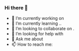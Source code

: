 ### Hi there 👋
- 🔭 I’m currently working on  
- 🌱 I’m currently learning ..
- 👯 I’m looking to collaborate on . 
- 🤔 I’m looking for help with 
- 💬 Ask me about   
- 📫 How to reach me:

